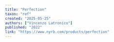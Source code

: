```yaml
---
title: "Perfection"
taxon: "ref"
created: "2025-05-25"
authors: ["Vincenzo Latronico"]
published: "2022"
link: "https://www.nyrb.com/products/perfection"
---
```

